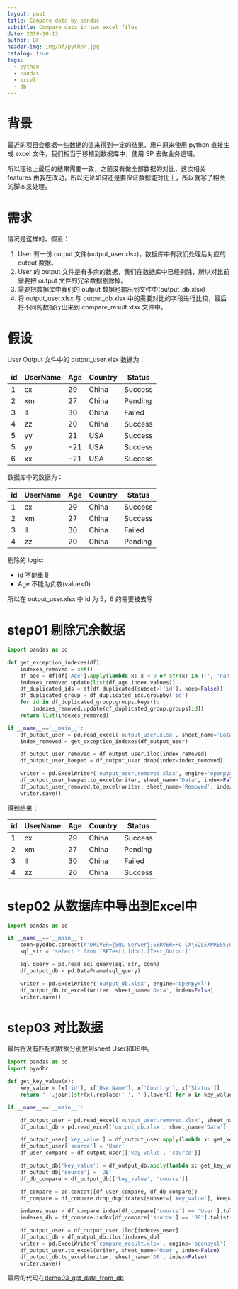 ```yaml
---
layout: post
title: Compare data by pandas
subtitle: Compare data in two excel files
date: 2019-10-13
author: BF
header-img: img/bf/python.jpg
catalog: true
tags:
  - python
  - pandas
  - excel
  - db
---
```


# 背景

最近的项目会根据一些数据的值来得到一定的结果，用户原来使用 python 直接生成 excel 文件，我们相当于移植到数据库中，使用 SP 去做业务逻辑。

所以理论上最后的结果需要一致，之前没有做全部数据的对比，这次相关 features 由我在改动，所以无论如何还是要保证数据能对比上，所以就写了相关的脚本来处理。

# 需求

情况是这样的，假设：

1. User 有一份 output 文件(output_user.xlsx)，数据库中有我们处理后对应的 output 数据。
2. User 的 output 文件是有多余的数据，我们在数据库中已经剔除，所以对比前需要把 output 文件的冗余数据剔除掉。
3. 需要把数据库中我们的 output 数据也输出到文件中(output_db.xlsx)
4. 将 output_user.xlsx 与 output_db.xlsx 中的需要对比的字段进行比较，最后将不同的数据行出来到 compare_result.xlsx 文件中。

# 假设

User Output 文件中的 output_user.xlsx 数据为：

| id  | UserName | Age | Country | Status  |
| --- | -------- | --- | ------- | ------- |
| 1   | cx       | 29  | China   | Success |
| 2   | xm       | 27  | China   | Pending |
| 3   | ll       | 30  | China   | Failed  |
| 4   | zz       | 20  | China   | Success |
| 5   | yy       | 21  | USA     | Success |
| 5   | yy       | -21 | USA     | Success |
| 6   | xx       | -21 | USA     | Success |

数据库中的数据为：

| id  | UserName | Age | Country | Status  |
| --- | -------- | --- | ------- | ------- |
| 1   | cx       | 29  | China   | Success |
| 2   | xm       | 27  | China   | Success |
| 3   | ll       | 30  | China   | Failed  |
| 4   | zz       | 20  | China   | Pending |

剔除的 logic:

- id 不能重复
- Age 不能为负数(value<0)

所以在 output_user.xlsx 中 id 为 5，6 的需要被去除

# step01 剔除冗余数据

```python
import pandas as pd

def get_exception_indexes(df):
    indexes_removed = set()
    df_age = df[df['Age'].apply(lambda x: x < 0 or str(x) in ('', 'nan'))]['Age']
    indexes_removed.update(list(df_age.index.values))
    df_duplicated_ids = df[df.duplicated(subset=['id'], keep=False)]
    df_duplicated_group = df_duplicated_ids.groupby('id')
    for id in df_duplicated_group.groups.keys():
        indexes_removed.update(df_duplicated_group.groups[id])
    return list(indexes_removed)

if __name__=='__main__':
    df_output_user = pd.read_excel('output_user.xlsx', sheet_name='Data')
    index_removed = get_exception_indexes(df_output_user)

    df_output_user_removed = df_output_user.iloc[index_removed]
    df_output_user_keeped = df_output_user.drop(index=index_removed)

    writer = pd.ExcelWriter('output_user.removed.xlsx', engine='openpyxl')
    df_output_user_keeped.to_excel(writer, sheet_name='Data', index=False)
    df_output_user_removed.to_excel(writer, sheet_name='Removed', index=False)
    writer.save()
```
得到结果：

| id  | UserName | Age | Country | Status  |
| --- | -------- | --- | ------- | ------- |
| 1   | cx       | 29  | China   | Success |
| 2   | xm       | 27  | China   | Pending |
| 3   | ll       | 30  | China   | Failed  |
| 4   | zz       | 20  | China   | Success |

# step02 从数据库中导出到Excel中

```python
import pandas as pd

if __name__=='__main__':
    conn=pyodbc.connect(r'DRIVER={SQL Server};SERVER=PC-CX\SQLEXPRESS;UID=test;PWD=test')
    sql_str = 'select * from [BFTest].[dbo].[Test_Output]'

    sql_query = pd.read_sql_query(sql_str, conn)
    df_output_db = pd.DataFrame(sql_query)

    writer = pd.ExcelWriter('output_db.xlsx', engine='openpyxl')
    df_output_db.to_excel(writer, sheet_name='Data', index=False)
    writer.save()
```

# step03 对比数据

最后将没有匹配的数据分别放到sheet User和DB中。
```python
import pandas as pd
import pyodbc

def get_key_value(x):
    key_value = [x['id'], x['UserName'], x['Country'], x['Status']]
    return ','.join([str(x).replace(' ', '').lower() for x in key_value])

if __name__=='__main__':

    df_output_user = pd.read_excel('output_user.removed.xlsx', sheet_name='Data')
    df_output_db = pd.read_excel('output_db.xlsx', sheet_name='Data')

    df_output_user['key_value'] = df_output_user.apply(lambda x: get_key_value(x), axis=1)
    df_output_user['source'] = 'User'
    df_user_compare = df_output_user[['key_value', 'source']]

    df_output_db['key_value'] = df_output_db.apply(lambda x: get_key_value(x), axis=1)
    df_output_db['source'] = 'DB'
    df_db_compare = df_output_db[['key_value', 'source']]

    df_compare = pd.concat([df_user_compare, df_db_compare])
    df_compare = df_compare.drop_duplicates(subset=['key_value'], keep=False)

    indexes_user = df_compare.index[df_compare['source'] == 'User'].tolist()
    indexes_db = df_compare.index[df_compare['source'] == 'DB'].tolist()

    df_output_user = df_output_user.iloc[indexes_user]
    df_output_db = df_output_db.iloc[indexes_db]
    writer = pd.ExcelWriter('compare_result.xlsx', engine='openpyxl')
    df_output_user.to_excel(writer, sheet_name='User', index=False)
    df_output_db.to_excel(writer, sheet_name='DB', index=False)
    writer.save()
```

最后的代码在[demo03_get_data_from_db](https://github.com/bearfly1990/PowerScript/tree/master/Python3/pandas/demo03_get_data_from_db)


